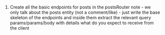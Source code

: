 1) Create all the basic endpoints for posts in the postsRouter
note - we only talk about the posts entity (not a comment/like) - just write the base skeleton of the endpoints
and inside them extract the relevant query params/params/body with details what do you expect to receive from the client